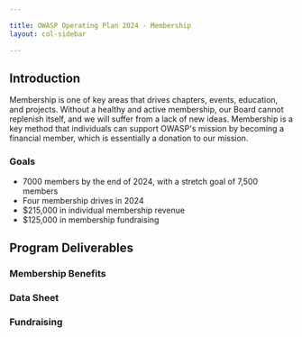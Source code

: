 ```yaml
---

title: OWASP Operating Plan 2024 - Membership
layout: col-sidebar

---
```


## Introduction

Membership is one of key areas that drives chapters, events, education, and projects. Without a healthy and active membership, our Board cannot replenish itself, and we will suffer from a lack of new ideas. Membership is a key method that individuals can support OWASP's mission by becoming a financial member, which is essentially a donation to our mission.

### Goals

- 7000 members by the end of 2024, with a stretch goal of 7,500 members 
- Four membership drives in 2024
- $215,000 in individual membership revenue
- $125,000 in membership fundraising


## Program Deliverables

### Membership Benefits

### Data Sheet

### Fundraising

